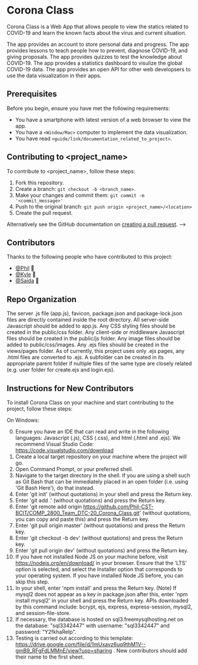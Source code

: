 # Corona Class

<!--- These are examples. See https://shields.io for others or to customize this set of shields. You might want to include dependencies, project status and licence info here --->

Corona Class is a Web App that allows people to view the statics related to COVID-19 and learn the known facts about the virus and current situation.

The app provides an account to store personal data and progress.
The app provides lessons to teach people how to prevent, diagnose COVID-19, and giving proposals.
The app provides quizzes to test the knowledge about COVID-19.
The app provides a statistics dashboard to visulize the global COVID-19 data.
The app provides an open API for other web developsers to use the data visualization in their apps.

## Prerequisites

Before you begin, ensure you have met the following requirements:

<!--- These are just example requirements. Add, duplicate or remove as required --->

- You have a smartphone with latest version of a web browser to view the app.
- You have a `<Window/Mac>` computer to implement the data visualization.
- You have read `<guide/link/documentation_related_to_project>`.

<!-- ## Using <project_name>

To use <project_name>, follow these steps:

```
<usage_example>
```

Add run commands and examples you think users will find useful. Provide an options reference for bonus points! -->

<!-- ## Contributing to <project_name> -->

## Contributing to <project_name>

<!--- If your README is long or you have some specific process or steps you want contributors to follow, consider creating a separate CONTRIBUTING.md file--->

To contribute to <project_name>, follow these steps:

1. Fork this repository.
2. Create a branch: `git checkout -b <branch_name>`.
3. Make your changes and commit them: `git commit -m '<commit_message>'`
4. Push to the original branch: `git push origin <project_name>/<location>`
5. Create the pull request.

Alternatively see the GitHub documentation on [creating a pull request](https://help.github.com/en/github/collaborating-with-issues-and-pull-requests/creating-a-pull-request). -->

## Contributors

Thanks to the following people who have contributed to this project:

- [@Phil](https://github.com/phil-cst-bcit) 📖
- [@Kyle](https://github.com/Saida-Song) 🐛
- [@Saida](https://github.com/kbulalakaw2) 🐛

## Repo Organization

The server .js file (app.js), favicon, package.json and package-lock.json files are directly contained inside the root directory. All server-side Javascript should be added to app.js. Any CSS styling files should be created in the public/css folder. Any client-side or middleware Javascript files should be created in the public/js folder. Any image files should be added to public/css/images. Any .ejs files should be created in the views/pages folder. As of currently, this project uses only .ejs pages, any .html files are converted to .ejs. A subfolder can be created in its appropriate parent folder if nultiple files of the same type are closely related (e.g. user folder for create.ejs and login.ejs).

## Instructions for New Contributors

To install Corona Class on your machine and start contributing to the project, follow these steps:

On Windows:

0. Ensure you have an IDE that can read and write in the following languages: Javascript (.js), CSS (.css), and html (.html and .ejs). We recommend Visual Studio Code: https://code.visualstudio.com/download
1. Create a local target repository on your machine where the project will go.
2. Open Command Prompt, or your preferred shell.
3. Navigate to the target directory in the shell. If you are using a shell such as Git Bash that can be immediately placed in an open folder (i.e. using 'Git Bash Here'), do that instead.
4. Enter 'git init' (without quotations) in your shell and press the Return key.
5. Enter 'git add .' (without quotations) and press the Return key.
6. Enter 'git remote add origin https://github.com/Phil-CST-BCIT/COMP_2800_Team_DTC-20_Corona_Class.git' (without quotations, you can copy and paste this) and press the Return key.
7. Enter 'git pull origin master' (without quotations) and press the Return key.
8. Enter 'git checkout -b dev' (without quotations) and press the Return key.
9. Enter 'git pull origin dev' (without quotations) and press the Return key.
10. If you have not installed Node JS on your machine before, visit https://nodejs.org/en/download/ in your browser. Ensure that the 'LTS' option is selected, and select the Installer option that corresponds to your operating system. If you have installed Node JS before, you can skip this step.
11. In your shell, enter 'npm install' and press the Return key.
    (Note) If mysql2 does not appear as a key in package.json after this, enter 'npm install mysql2' in your shell and press the Return key.
    APIs downloaded by this command include: bcrypt, ejs, express, express-session, mysql2, and session-file-store.
12. If necessary, the database is hosted on sql3.freemysqlhosting.net on the database: "sql3342447" with username: "sql3342447" and password: "Y2fkhaReIp".
13. Testing is carried out according to this template: https://drive.google.com/file/d/1mUxavz6uq9thM1V--gmB9_RFgFdLMMnE/view?usp=sharing . New contributors should add their name to the first sheet.

<!-- You might want to consider using something like the [All Contributors](https://github.com/all-contributors/all-contributors) specification and its [emoji key](https://allcontributors.org/docs/en/emoji-key). -->

<!-- ## Contact

If you want to contact me you can reach me at <your_email@address.com>. -->

<!-- ## License -->

<!--- If you're not sure which open license to use see https://choosealicense.com/--->

<!-- This project uses the following license: [<license_name>](link). -->
